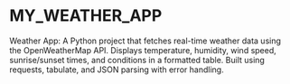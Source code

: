 # MY_WEATHER_APP
Weather App: A Python project that fetches real-time weather data using the OpenWeatherMap API. Displays temperature, humidity, wind speed, sunrise/sunset times, and conditions in a formatted table. Built using requests, tabulate, and JSON parsing with error handling.
